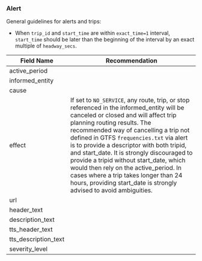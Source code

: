 ### Alert

General guidelines for alerts and trips:
* When `trip_id` and `start_time` are within `exact_time=1` interval, `start_time` should be later than the beginning of the interval by an exact multiple of `headway_secs`. 

| Field Name | Recommendation |
| --- | --- |
| active_period |  | 
| informed_entity |
| cause |  |
| effect | If set to `NO_SERVICE`, any route, trip, or stop referenced in the informed_entity will be canceled or closed and will affect trip planning routing results. The recommended way of cancelling a trip not defined in GTFS `frequencies.txt` via alert is to provide a descriptor with both tripid, and start_date. It is strongly discouraged to provide a tripid without start_date, which would then rely on the active_period. In cases where a trip takes longer than 24 hours, providing start_date is strongly advised to avoid ambiguities.|
| url |  |
| header_text |  |
| description_text |  |
| tts_header_text |  |
| tts_description_text |  |
| severity_level |  |
